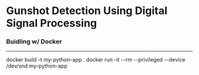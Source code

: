 # Gunshot Detection Using Digital Signal Processing

### Buidling w/ Docker
---
docker build -t my-python-app .
docker run -it --rm --privileged --device /dev/snd my-python-app 